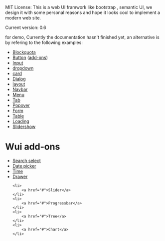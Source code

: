 MIT License:
This is a web UI framwork like bootstrap , semantic UI,
we design it with some personal reasons and hope it looks cool to implement a modern web site.


Current version: 0.6

for demo, Currently the documentation hasn't finished yet, an alternative is by refering to the following examples:
<ul>
    <li>
        <a href="blockquota.html">Blockquota</a>
    </li>
    <li>
        <a href="button.html">Button</a> (<a href="button-add-ons.html">add-ons</a>)
    </li>
    <li>
        <a href="input.html">Input</a>
    </li>
    <li>
        <a href="dropdown.html">dropdown</a>
    </li>
    <li>
        <a href="card.html">card</a>
    </li>
    <li>
        <a href="dialog.html">Dialog</a>
    </li>
    <li>
        <a href="layout.html">layout</a>
    </li>
    <li>
        <a href="navbar.html">Navbar</a>
    </li>
    <li>
        <a href="menu.html">Menu</a>
    </li>
    <li>
        <a href="tab.html">Tab</a>
    </li>
    <li>
        <a href="popover.html">Popover</a>
    </li>
    <li>
        <a href="form.html">Form</a>
    </li>
    <li>
        <a href="table.html">Table</a>
    </li>
    <li>
        <a href="loading.html">Loading</a>
    </li>
    <li>
        <a href="slidershow.html">Slidershow</a>
    </li>
</ul>
<h1>Wui add-ons</h1>
<ul>
    <li>
        <a href="search-select.html">Search select</a>
    </li>
    <li>
        <a href="datePicker.html">Date picker</a>
    </li>
    <li>
        <a href="time.html">Time</a>
    </li>
    <li>
        <a href="drawer.html">Drawer</a>
    </li>

    <li>
        <a href="#">Slider</a>
    </li>
    <li>
        <a href="#">Progressbar</a>
    </li>
    <li>
        <a href="#">Tree</a>
    </li>
    <li>
        <a href="#">Chart</a>
    </li>
</ul>

